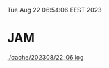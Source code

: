 Tue Aug 22 06:54:06 EEST 2023
# JAM
<a href='./cache/202308/22_06.log'>./cache/202308/22_06.log</a>
